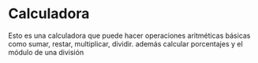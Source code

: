 # Calculadora

Esto es una calculadora que puede hacer operaciones aritméticas básicas
como sumar, restar, multiplicar, dividir. además calcular porcentajes 
y el módulo de una división
